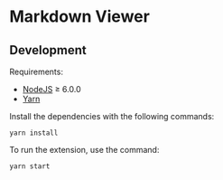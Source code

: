 # Markdown Viewer

## Development

Requirements:

- [NodeJS](https://nodejs.org/en/) &ge; 6.0.0
- [Yarn](https://yarnpkg.com/en/)

Install the dependencies with the following commands:

    yarn install

To run the extension, use the command:

    yarn start
